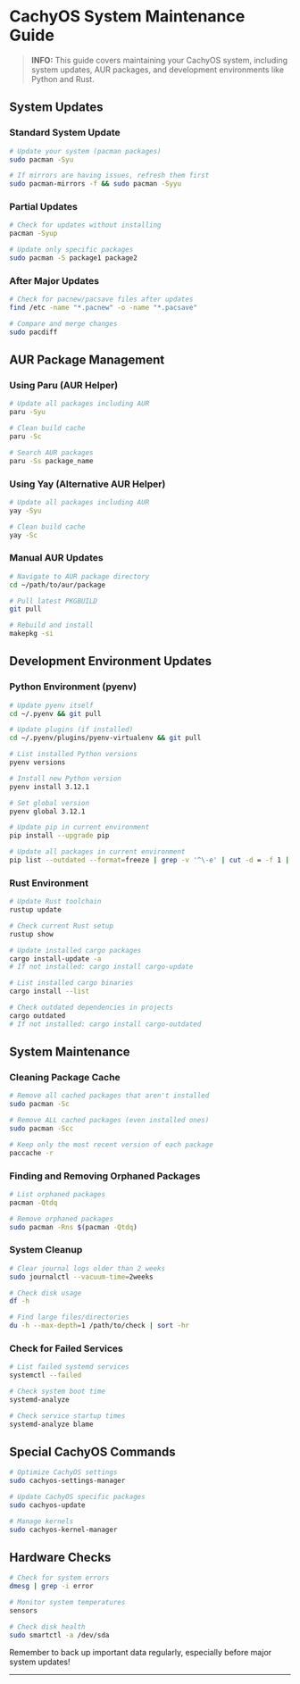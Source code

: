 # CachyOS System Maintenance Guide

> **INFO:** This guide covers maintaining your CachyOS system, including system updates, AUR packages, and development environments like Python and Rust.

## System Updates

### Standard System Update
```bash
# Update your system (pacman packages)
sudo pacman -Syu

# If mirrors are having issues, refresh them first
sudo pacman-mirrors -f && sudo pacman -Syyu
```

### Partial Updates
```bash
# Check for updates without installing
pacman -Syup

# Update only specific packages
sudo pacman -S package1 package2
```

### After Major Updates
```bash
# Check for pacnew/pacsave files after updates
find /etc -name "*.pacnew" -o -name "*.pacsave"

# Compare and merge changes
sudo pacdiff
```

## AUR Package Management

### Using Paru (AUR Helper)
```bash
# Update all packages including AUR
paru -Syu

# Clean build cache
paru -Sc

# Search AUR packages
paru -Ss package_name
```

### Using Yay (Alternative AUR Helper)
```bash
# Update all packages including AUR
yay -Syu

# Clean build cache
yay -Sc
```

### Manual AUR Updates
```bash
# Navigate to AUR package directory
cd ~/path/to/aur/package

# Pull latest PKGBUILD
git pull

# Rebuild and install
makepkg -si
```

## Development Environment Updates

### Python Environment (pyenv)

```bash
# Update pyenv itself
cd ~/.pyenv && git pull

# Update plugins (if installed)
cd ~/.pyenv/plugins/pyenv-virtualenv && git pull

# List installed Python versions
pyenv versions

# Install new Python version
pyenv install 3.12.1

# Set global version
pyenv global 3.12.1

# Update pip in current environment
pip install --upgrade pip

# Update all packages in current environment
pip list --outdated --format=freeze | grep -v '^\-e' | cut -d = -f 1 | xargs -n1 pip install -U
```

### Rust Environment

```bash
# Update Rust toolchain
rustup update

# Check current Rust setup
rustup show

# Update installed cargo packages
cargo install-update -a
# If not installed: cargo install cargo-update

# List installed cargo binaries
cargo install --list

# Check outdated dependencies in projects
cargo outdated
# If not installed: cargo install cargo-outdated
```

## System Maintenance

### Cleaning Package Cache
```bash
# Remove all cached packages that aren't installed
sudo pacman -Sc

# Remove ALL cached packages (even installed ones)
sudo pacman -Scc

# Keep only the most recent version of each package
paccache -r
```

### Finding and Removing Orphaned Packages
```bash
# List orphaned packages
pacman -Qtdq

# Remove orphaned packages
sudo pacman -Rns $(pacman -Qtdq)
```

### System Cleanup
```bash
# Clear journal logs older than 2 weeks
sudo journalctl --vacuum-time=2weeks

# Check disk usage
df -h

# Find large files/directories
du -h --max-depth=1 /path/to/check | sort -hr
```

### Check for Failed Services
```bash
# List failed systemd services
systemctl --failed

# Check system boot time
systemd-analyze

# Check service startup times
systemd-analyze blame
```

## Special CachyOS Commands

```bash
# Optimize CachyOS settings
sudo cachyos-settings-manager

# Update CachyOS specific packages
sudo cachyos-update

# Manage kernels
sudo cachyos-kernel-manager
```

## Hardware Checks

```bash
# Check for system errors
dmesg | grep -i error

# Monitor system temperatures
sensors

# Check disk health
sudo smartctl -a /dev/sda
```

Remember to back up important data regularly, especially before major system updates!

- - -